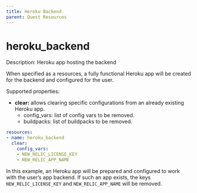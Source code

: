 ```yaml
---
title: Heroku Backend
parent: Quest Resources
---
```


# heroku_backend

Description: Heroku app hosting the backend

When specified as a resources, a fully functional Heroku app will be created for the backend and configured for the user. 

Supported properties:

- **clear:** allows clearing specific configurations from an already existing Heroku app.
    - config_vars: list of config vars to be removed.
    - buildpacks: list of buildpacks to be removed.

```yaml
resources:
- name: heroku_backend
  clear:
    config_vars:
    - NEW_RELIC_LICENSE_KEY
    - NEW_RELIC_APP_NAME
```

In this example, an Heroku app will be prepared and configured to work with the user’s app backend. If such an app exists, the keys `NEW_RELIC_LICENSE_KEY` and `NEW_RELIC_APP_NAME` will be removed.

[](https://github.com/trywilco/quest-newrelic-observability/blob/main/quest.yml)
